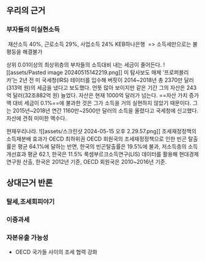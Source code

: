  
## 우리의 근거

### 부자들의 미실현소득
 재산소득 40%, 근로소득 29%, 사업소득 24% KEB하나은행
 => 소득세만으로는 불평등을 해결불가

상위 0.01이상의 최상위층의 부자들의 소득대비 내는 세금이 줄어든다.
![[assets/Pasted image 20240515142219.png]]
미 탐사보도 매체 ‘프로퍼블리카’는 2년 전 미 국세청(IRS) 테이터를 입수해 버핏이 2014~2018년 총 2370만 달러(313억 원)의 세금을 냈다고 보도했다. 언뜻 많아 보이지만 같은 기간 그의 자산은 243억 달러(32조882억 원) 늘었다. 자산은 현재 1000억 달러가 넘는다. ==자산 가치 증가액 대비 세금이 0.1%==에 불과한 것은 그가 소득을 거의 실현하지 않았기 때문이다. 그는 2015년~2018년 연간 1160만~2500만 달러의 소득을 올렸다고 국세청에 신고했다. 자산에 견줘 미미한 액수다.


현재우리나라.
![[assets/스크린샷 2024-05-15 오후 2.29.57.png]]
조세재정정책의 소득재분배 효과가 OECD 최하위권
OECD 회원국의 조세재정정책으로 인한 빈곤 탈출률은 평균 64.1%에 달하는 반면, 한국의 빈곤탈출률은 19.5%에 불과,
저소득층의 소득 개선효과 평균 62.1, 한국은 11.5%
룩셈부르크소득연구(LIS) 데이터를 활용해 현대경제연구원 산출, 한국은 2012년 기준, OECD 회원국은 2010~2016년 기준.
## 상대근거 반론
### 탈세,조세회피야기

### 이중과세
### 자본유출 가능성
- OECD 국가들 사이의 조세 협력 강화


## 